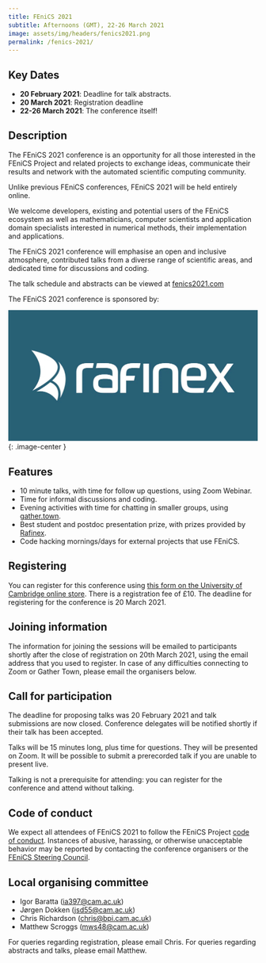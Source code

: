 ```yaml
---
title: FEniCS 2021
subtitle: Afternoons (GMT), 22-26 March 2021
image: assets/img/headers/fenics2021.png
permalink: /fenics-2021/
---
```


## Key Dates

- **20 February 2021**: Deadline for talk abstracts.
- **20 March 2021**: Registration deadline
- **22-26 March 2021**: The conference itself!

## Description

The FEniCS 2021 conference is an opportunity for all those interested in the FEniCS Project
and related projects to exchange ideas, communicate their results and network with the
automated scientific computing community.

Unlike previous FEniCS conferences, FEniCS 2021 will be held entirely online.

We welcome developers, existing and potential users of the FEniCS ecosystem as well as
mathematicians, computer scientists and application domain specialists interested in numerical
methods, their implementation and applications.

The FEniCS 2021 conference will emphasise an open and inclusive atmosphere, contributed talks
from a diverse range of scientific areas, and dedicated time for discussions and coding.

The talk schedule and abstracts can be viewed at [fenics2021.com](http://mscroggs.github.io/fenics2021)

The FEniCS 2021 conference is sponsored by:

[![Rafinex](/assets/img/fenics2021/rafinex.jpg)](https://www.rafinex.com/){: .image-center }

## Features

- 10 minute talks, with time for follow up questions, using Zoom Webinar.
- Time for informal discussions and coding.
- Evening activities with time for chatting in smaller groups, using [gather.town](https://gather.town).
- Best student and postdoc presentation prize, with prizes provided by [Rafinex](https://www.rafinex.com/).
- Code hacking mornings/days for external projects that use FEniCS.

## Registering

You can register for this conference using
[this form on the University of Cambridge online store](https://onlinesales.admin.cam.ac.uk/conferences-and-events/earth-sciences/fenics/fenics-2021).
There is a registration fee of £10. The deadline for registering for the conference is 20
March 2021.

## Joining information

The information for joining the sessions will be emailed to participants shortly after the
close of registration on 20th March 2021, using the email address that you used to register.
In case of any difficulties connecting to Zoom or Gather Town, please email the organisers
below.

## Call for participation

The deadline for proposing talks was 20 February 2021 and talk submissions are now closed.
Conference delegates will be notified shortly if their talk has been accepted.

Talks will be 15 minutes long, plus time for questions. They will be presented on Zoom. It
will be possible to submit a prerecorded talk if you are unable to present live.

Talking is not a prerequisite for attending: you can register for the conference and attend
without talking.

## Code of conduct

We expect all attendees of FEniCS 2021 to follow the FEniCS Project
[code of conduct](../community/code-of-conduct.md). Instances of
abusive, harassing, or otherwise unacceptable behavior may be reported
by contacting the conference organisers or the [FEniCS Steering
Council](../governance/steering-council.md).

## Local organising committee

- Igor Baratta (ia397@cam.ac.uk)
- Jørgen Dokken (jsd55@cam.ac.uk)
- Chris Richardson (chris@bpi.cam.ac.uk)
- Matthew Scroggs (mws48@cam.ac.uk)

For queries regarding registration, please email Chris. For queries
regarding abstracts and talks, please email Matthew.

